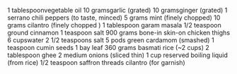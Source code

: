 1 tablespoonvegetable oil
10 gramsgarlic (grated)
10 gramsginger (grated)
1 serrano chili peppers (to taste, minced)
5 grams mint (finely chopped)
10 grams cilantro (finely chopped )
1 tablespoon garam masala
1/2 teaspoon ground cinnamon
1 teaspoon salt
900 grams bone-in skin-on chicken thighs
6 cupswater
2 1/2 teaspoons salt
5 pods green cardamom (smashed)
1 teaspoon cumin seeds
1 bay leaf
360 grams basmati rice (~2 cups)
2 tablespoon ghee
2 medium onions (sliced thin)
1 cup reserved boiling liquid (from rice)
1/2 teaspoon saffron threads 
cilantro (for garnish)